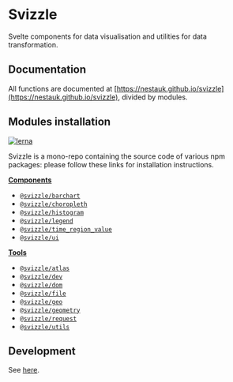 # Svizzle

Svelte components for data visualisation and utilities for data transformation.

## Documentation

All functions are documented at [https://nestauk.github.io/svizzle](https://nestauk.github.io/svizzle), divided by modules.

## Modules installation

[![lerna](https://img.shields.io/badge/maintained%20with-lerna-cc00ff.svg)](https://lerna.js.org/)

Svizzle is a mono-repo containing the source code of various npm packages: please follow these links for installation instructions.

**[Components](https://github.com/nestauk/svizzle/tree/master/packages/components)**

- [`@svizzle/barchart`](https://github.com/nestauk/svizzle/tree/master/packages/components/barchart)
- [`@svizzle/choropleth`](https://github.com/nestauk/svizzle/tree/master/packages/components/choropleth)
- [`@svizzle/histogram`](https://github.com/nestauk/svizzle/tree/master/packages/components/histogram)
- [`@svizzle/legend`](https://github.com/nestauk/svizzle/tree/master/packages/components/legend)
- [`@svizzle/time_region_value`](https://github.com/nestauk/svizzle/tree/master/packages/components/time_region_value)
- [`@svizzle/ui`](https://github.com/nestauk/svizzle/tree/master/packages/components/ui)

**[Tools](https://github.com/nestauk/svizzle/tree/master/packages/tools)**

- [`@svizzle/atlas`](https://github.com/nestauk/svizzle/tree/master/packages/tools/atlas)
- [`@svizzle/dev`](https://github.com/nestauk/svizzle/tree/master/packages/tools/dev)
- [`@svizzle/dom`](https://github.com/nestauk/svizzle/tree/master/packages/tools/dom)
- [`@svizzle/file`](https://github.com/nestauk/svizzle/tree/master/packages/tools/file)
- [`@svizzle/geo`](https://github.com/nestauk/svizzle/tree/master/packages/tools/geo)
- [`@svizzle/geometry`](https://github.com/nestauk/svizzle/tree/master/packages/tools/geometry)
- [`@svizzle/request`](https://github.com/nestauk/svizzle/tree/master/packages/tools/request)
- [`@svizzle/utils`](https://github.com/nestauk/svizzle/tree/master/packages/tools/utils)

## Development

See [here](./doc/dev.md).
